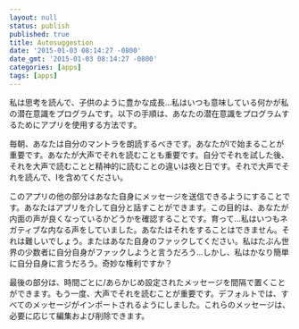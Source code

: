 ```yaml
---
layout: null
status: publish
published: true
title: Autosuggestion
date: '2015-01-03 08:14:27 -0800'
date_gmt: '2015-01-03 08:14:27 -0800'
categories: [apps]
tags: [apps]
---
```

私は思考を読んで、子供のように豊かな成長...私はいつも意味している何かが私の潜在意識をプログラムです。以下の手順は、あなたの潜在意識をプログラムするためにアプリを使用する方法です。

毎朝、あなたは自分のマントラを朗読するべきです。あなたがIで始まることが重要です。あなたが大声でそれを読むことも重要です。自分でそれを試した後、それを大声で読むことと精神的に読むことの違いは夜と日です。それで大声でそれを読んで、Iを含めてください。

このアプリの他の部分はあなた自身にメッセージを送信できるようにすることです。あなたはアプリを介して自分と話すことができます。この目的は、あなたが内面の声が良くなっているかどうかを確認することです。育って...私はいつもネガティブな内なる声をしていました。あなたはそれをすることはできません。それは難しいでしょう。またはあなた自身のファックしてください。私はたぶん世界の少数者に自分自身がファックしようと言うだろう...しかし、私はかなり簡単に自分自身に言うだろう。奇妙な権利ですか？

最後の部分は、時間ごとに/あらかじめ設定されたメッセージを間隔で置くことができます。もう一度、大声でそれを読むことが重要です。デフォルトでは、すべてのメッセージがインポートされるようにしました。これらのメッセージは、必要に応じて編集および削除できます。
